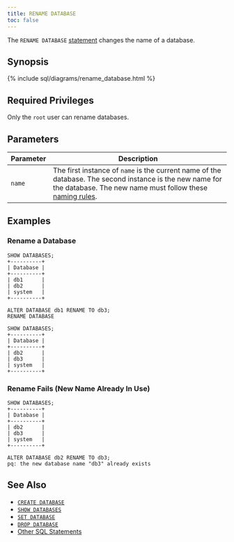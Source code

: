 ```yaml
---
title: RENAME DATABASE
toc: false
---
```


The `RENAME DATABASE` [statement](sql-statements.html) changes the name of a database.

<div id="toc"></div>

## Synopsis

{% include sql/diagrams/rename_database.html %}

## Required Privileges

Only the `root` user can rename databases.

## Parameters

Parameter | Description
----------|------------
`name` | The first instance of `name` is the current name of the database. The second instance is the new name for the database. The new name must follow these [naming rules](identifiers.html).

## Examples

### Rename a Database

~~~
SHOW DATABASES;
+----------+
| Database |
+----------+
| db1      |
| db2      |
| system   |
+----------+

ALTER DATABASE db1 RENAME TO db3;
RENAME DATABASE

SHOW DATABASES;
+----------+
| Database |
+----------+
| db2      |
| db3      |
| system   |
+----------+
~~~

### Rename Fails (New Name Already In Use)

~~~
SHOW DATABASES;
+----------+
| Database |
+----------+
| db2      |
| db3      |
| system   |
+----------+

ALTER DATABASE db2 RENAME TO db3;
pq: the new database name "db3" already exists
~~~

## See Also

- [`CREATE DATABASE`](create-database.html)
- [`SHOW DATABASES`](show-databases.html)
- [`SET DATABASE`](set-database.html)
- [`DROP DATABASE`](drop-database.html)
- [Other SQL Statements](sql-statements.html)